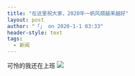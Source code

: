 ```yaml
---
title: "在这里祝大家，2020年一帆风顺越来越好"
layout: post
author: "「」 on 2020-1-1 03:33"
header-style: text
tags:
  - 新闻
---
```


<head></head>
<body>
  可怜的我还在上班
 <img src="https://bbs.boniu123.cc/static/image/smiley/2jingz/24.gif" smilieid="116">
 <br>
</body>


